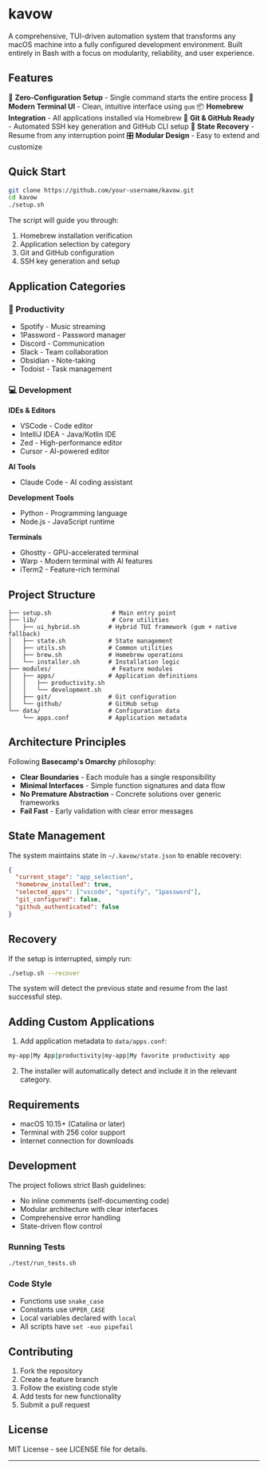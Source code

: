 # kavow

A comprehensive, TUI-driven automation system that transforms any macOS machine into a fully configured development environment. Built entirely in Bash with a focus on modularity, reliability, and user experience.

## Features

🎯 **Zero-Configuration Setup** - Single command starts the entire process
🎨 **Modern Terminal UI** - Clean, intuitive interface using `gum`
📦 **Homebrew Integration** - All applications installed via Homebrew
🔧 **Git & GitHub Ready** - Automated SSH key generation and GitHub CLI setup
💾 **State Recovery** - Resume from any interruption point
🎛️ **Modular Design** - Easy to extend and customize

## Quick Start

```bash
git clone https://github.com/your-username/kavow.git
cd kavow
./setup.sh
```

The script will guide you through:
1. Homebrew installation verification
2. Application selection by category
3. Git and GitHub configuration
4. SSH key generation and setup

## Application Categories

### 🎵 Productivity
- Spotify - Music streaming
- 1Password - Password manager
- Discord - Communication
- Slack - Team collaboration
- Obsidian - Note-taking
- Todoist - Task management

### 💻 Development

**IDEs & Editors**
- VSCode - Code editor
- IntelliJ IDEA - Java/Kotlin IDE
- Zed - High-performance editor
- Cursor - AI-powered editor

**AI Tools**
- Claude Code - AI coding assistant

**Development Tools**
- Python - Programming language
- Node.js - JavaScript runtime

**Terminals**
- Ghostty - GPU-accelerated terminal
- Warp - Modern terminal with AI features
- iTerm2 - Feature-rich terminal

## Project Structure

```
├── setup.sh                 # Main entry point
├── lib/                     # Core utilities
│   ├── ui_hybrid.sh        # Hybrid TUI framework (gum + native fallback)
│   ├── state.sh            # State management
│   ├── utils.sh            # Common utilities
│   ├── brew.sh             # Homebrew operations
│   └── installer.sh        # Installation logic
├── modules/                 # Feature modules
│   ├── apps/               # Application definitions
│   │   ├── productivity.sh
│   │   └── development.sh
│   ├── git/                # Git configuration
│   └── github/             # GitHub setup
└── data/                   # Configuration data
    └── apps.conf           # Application metadata
```

## Architecture Principles

Following **Basecamp's Omarchy** philosophy:

- **Clear Boundaries** - Each module has a single responsibility
- **Minimal Interfaces** - Simple function signatures and data flow
- **No Premature Abstraction** - Concrete solutions over generic frameworks
- **Fail Fast** - Early validation with clear error messages

## State Management

The system maintains state in `~/.kavow/state.json` to enable recovery:

```json
{
  "current_stage": "app_selection",
  "homebrew_installed": true,
  "selected_apps": ["vscode", "spotify", "1password"],
  "git_configured": false,
  "github_authenticated": false
}
```

## Recovery

If the setup is interrupted, simply run:

```bash
./setup.sh --recover
```

The system will detect the previous state and resume from the last successful step.

## Adding Custom Applications

1. Add application metadata to `data/apps.conf`:
```bash
my-app|My App|productivity|my-app|My favorite productivity app
```

2. The installer will automatically detect and include it in the relevant category.

## Requirements

- macOS 10.15+ (Catalina or later)
- Terminal with 256 color support
- Internet connection for downloads

## Development

The project follows strict Bash guidelines:
- No inline comments (self-documenting code)
- Modular architecture with clear interfaces
- Comprehensive error handling
- State-driven flow control

### Running Tests

```bash
./test/run_tests.sh
```

### Code Style

- Functions use `snake_case`
- Constants use `UPPER_CASE`
- Local variables declared with `local`
- All scripts have `set -euo pipefail`

## Contributing

1. Fork the repository
2. Create a feature branch
3. Follow the existing code style
4. Add tests for new functionality
5. Submit a pull request

## License

MIT License - see LICENSE file for details.

---